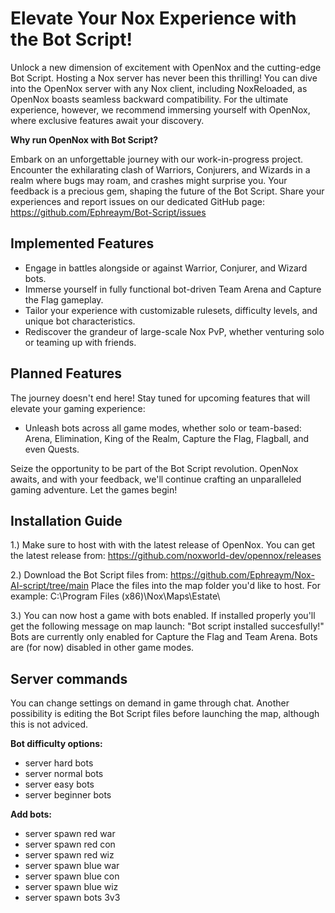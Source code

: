 # Elevate Your Nox Experience with the Bot Script!
Unlock a new dimension of excitement with OpenNox and the cutting-edge Bot Script. Hosting a Nox server has never been this thrilling! You can dive into the OpenNox server with any Nox client, including NoxReloaded, as OpenNox boasts seamless backward compatibility. For the ultimate experience, however, we recommend immersing yourself with OpenNox, where exclusive features await your discovery.

**Why run OpenNox with Bot Script?**

Embark on an unforgettable journey with our work-in-progress project. Encounter the exhilarating clash of Warriors, Conjurers, and Wizards in a realm where bugs may roam, and crashes might surprise you. Your feedback is a precious gem, shaping the future of the Bot Script. Share your experiences and report issues on our dedicated GitHub page: https://github.com/Ephreaym/Bot-Script/issues

## Implemented Features
- Engage in battles alongside or against Warrior, Conjurer, and Wizard bots.
- Immerse yourself in fully functional bot-driven Team Arena and Capture the Flag gameplay.
- Tailor your experience with customizable rulesets, difficulty levels, and unique bot characteristics.
- Rediscover the grandeur of large-scale Nox PvP, whether venturing solo or teaming up with friends.

## Planned Features
The journey doesn't end here! Stay tuned for upcoming features that will elevate your gaming experience:

- Unleash bots across all game modes, whether solo or team-based: Arena, Elimination, King of the Realm, Capture the Flag, Flagball, and even Quests.

Seize the opportunity to be part of the Bot Script revolution. OpenNox awaits, and with your feedback, we'll continue crafting an unparalleled gaming adventure. Let the games begin! 

## Installation Guide
1.) Make sure to host with with the latest release of OpenNox. You can get the latest release from: https://github.com/noxworld-dev/opennox/releases

2.) Download the Bot Script files from: https://github.com/Ephreaym/Nox-AI-script/tree/main Place the files into the map folder you'd like to host. For example: C:\Program Files (x86)\Nox\Maps\Estate\

3.) You can now host a game with bots enabled. If installed properly you'll get the following message on map launch: "Bot script installed succesfully!" Bots are currently only enabled for Capture the Flag and Team Arena. Bots are (for now) disabled in other game modes.

## Server commands

You can change settings on demand in game through chat. Another possibility is editing the Bot Script files before launching the map, although this is not adviced. 

**Bot difficulty options:**
- server hard bots
- server normal bots
- server easy bots
- server beginner bots

**Add bots:**
- server spawn red war
- server spawn red con
- server spawn red wiz
- server spawn blue war
- server spawn blue con
- server spawn blue wiz
- server spawn bots 3v3
